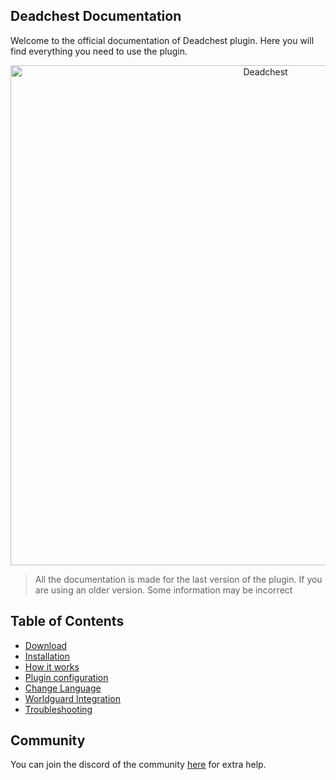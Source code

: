 ## Deadchest Documentation

Welcome to the official documentation of Deadchest plugin. Here you will find everything you need to use the plugin.

<div  align="center">
    <img src="https://github.com/apavarino/Deadchest/raw/master/deadchest-logo.png" alt="Deadchest" width="800" /><br>
</div>

> All the documentation is made for the last version of the plugin. If you are using an older version. Some information may be incorrect

## Table of Contents

- [Download](https://apavarino.github.io/Deadchest/download.md)
- [Installation](https://apavarino.github.io/Deadchest/installation.md)
- [How it works](https://apavarino.github.io/Deadchest/how-it-works.md)
- [Plugin configuration](https://apavarino.github.io/Deadchest/configuration.md)
- [Change Language](https://apavarino.github.io/Deadchest/language)
- [Worldguard Integration](https://apavarino.github.io/Deadchest/worldguard.md)
- [Troubleshooting](https://apavarino.github.io/Deadchest/troubleshooting.md)

## Community

You can join the discord of the community [here](https://discord.com/invite/jCsvJxS) for extra help.




